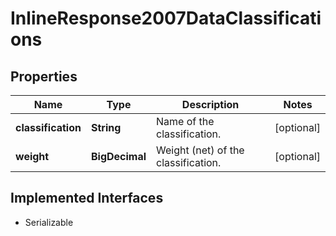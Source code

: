 

# InlineResponse2007DataClassifications


## Properties

Name | Type | Description | Notes
------------ | ------------- | ------------- | -------------
**classification** | **String** | Name of the classification. |  [optional]
**weight** | **BigDecimal** | Weight (net) of the classification. |  [optional]


## Implemented Interfaces

* Serializable


